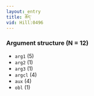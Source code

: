 ```yaml
---
layout: entry
title: ཆོད་
vid: Hill:0496
---
```

### Argument structure (N = 12)
* `arg1` (5)
* `arg2` (1)
* `arg3` (1)
* `argcl` (4)
* `aux` (4)
* `obl` (1)
